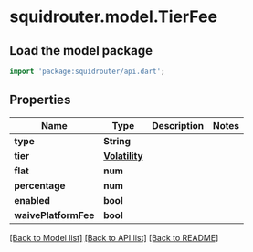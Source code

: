 # squidrouter.model.TierFee

## Load the model package
```dart
import 'package:squidrouter/api.dart';
```

## Properties
Name | Type | Description | Notes
------------ | ------------- | ------------- | -------------
**type** | **String** |  | 
**tier** | [**Volatility**](Volatility.md) |  | 
**flat** | **num** |  | 
**percentage** | **num** |  | 
**enabled** | **bool** |  | 
**waivePlatformFee** | **bool** |  | 

[[Back to Model list]](../README.md#documentation-for-models) [[Back to API list]](../README.md#documentation-for-api-endpoints) [[Back to README]](../README.md)


